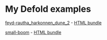 # My Defold examples

[feyd-rautha_harkonnen_dune_2](https://github.com/AGulev/my-defold-examples/tree/master/feyd-rautha_harkonnen_dune_2) - [HTML bundle](https://ahul.eu/demos/feyd-rautha_harkonnen_dune_2/)

[small-boom](https://github.com/AGulev/my-defold-examples/tree/master/small-boom) - [HTML bundle](https://ahul.eu/demos/small-boom/)
